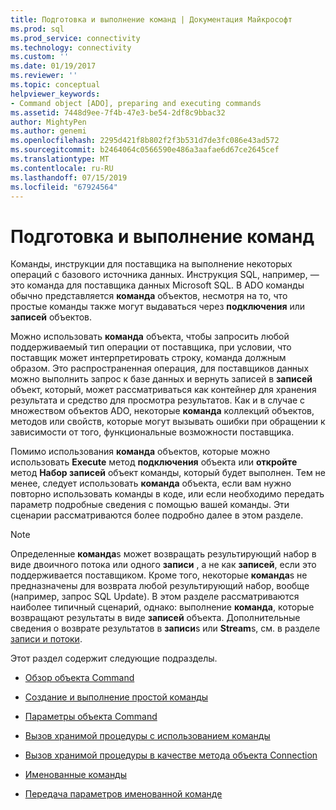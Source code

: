 ```yaml
---
title: Подготовка и выполнение команд | Документация Майкрософт
ms.prod: sql
ms.prod_service: connectivity
ms.technology: connectivity
ms.custom: ''
ms.date: 01/19/2017
ms.reviewer: ''
ms.topic: conceptual
helpviewer_keywords:
- Command object [ADO], preparing and executing commands
ms.assetid: 7448d9ee-7f4b-47e3-be54-2df8c9bbac32
author: MightyPen
ms.author: genemi
ms.openlocfilehash: 2295d421f8b802f2f3b531d7de3fc086e43ad572
ms.sourcegitcommit: b2464064c0566590e486a3aafae6d67ce2645cef
ms.translationtype: MT
ms.contentlocale: ru-RU
ms.lasthandoff: 07/15/2019
ms.locfileid: "67924564"
---
```

# <a name="preparing-and-executing-commands"></a>Подготовка и выполнение команд
Команды, инструкции для поставщика на выполнение некоторых операций с базового источника данных. Инструкция SQL, например, — это команда для поставщика данных Microsoft SQL. В ADO команды обычно представляется **команда** объектов, несмотря на то, что простые команды также могут выдаваться через **подключения** или **записей** объектов.  
  
 Можно использовать **команда** объекта, чтобы запросить любой поддерживаемый тип операции от поставщика, при условии, что поставщик может интерпретировать строку, команда должным образом. Это распространенная операция, для поставщиков данных можно выполнить запрос к базе данных и вернуть записей в **записей** объект, который, может рассматриваться как контейнер для хранения результата и средство для просмотра результатов. Как и в случае с множеством объектов ADO, некоторые **команда** коллекций объектов, методов или свойств, которые могут вызывать ошибки при обращении к зависимости от того, функциональные возможности поставщика.  
  
 Помимо использования **команда** объектов, которые можно использовать **Execute** метод **подключения** объекта или **откройте** метод  **Набор записей** объект команды, который будет выполнен. Тем не менее, следует использовать **команда** объекта, если вам нужно повторно использовать команды в коде, или если необходимо передать параметр подробные сведения с помощью вашей команды. Эти сценарии рассматриваются более подробно далее в этом разделе.  
  
> [!NOTE]
>  Определенные **команда**s может возвращать результирующий набор в виде двоичного потока или одного **записи** , а не как **записей**, если это поддерживается поставщиком. Кроме того, некоторые **команда**s не предназначены для возврата любой результирующий набор, вообще (например, запрос SQL Update). В этом разделе рассматриваются наиболее типичный сценарий, однако: выполнение **команда**, которые возвращают результаты в виде **записей** объекта. Дополнительные сведения о возврате результатов в **записи**s или **Stream**s, см. в разделе [записи и потоки](../../../ado/guide/data/records-and-streams.md).  
  
 Этот раздел содержит следующие подразделы.  
  
-   [Обзор объекта Command](../../../ado/guide/data/command-object-overview.md)  
  
-   [Создание и выполнение простой команды](../../../ado/guide/data/creating-and-executing-a-simple-command.md)  
  
-   [Параметры объекта Command](../../../ado/guide/data/command-object-parameters.md)  
  
-   [Вызов хранимой процедуры с использованием команды](../../../ado/guide/data/calling-a-stored-procedure-with-a-command.md)  
  
-   [Вызов хранимой процедуры в качестве метода объекта Connection](../../../ado/guide/data/calling-a-stored-procedure-as-a-method-on-a-connection-object.md)  
  
-   [Именованные команды](../../../ado/guide/data/named-commands.md)  
  
-   [Передача параметров именованной команде](../../../ado/guide/data/passing-parameters-to-a-named-command.md)
